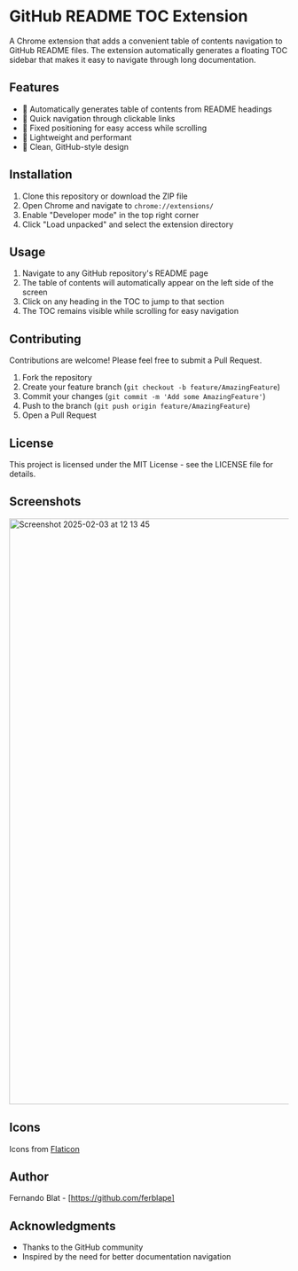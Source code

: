 # GitHub README TOC Extension

A Chrome extension that adds a convenient table of contents navigation to GitHub README files. The extension automatically generates a floating TOC sidebar that makes it easy to navigate through long documentation.

## Features

- 📑 Automatically generates table of contents from README headings
- 🔗 Quick navigation through clickable links
- 📌 Fixed positioning for easy access while scrolling
- 💨 Lightweight and performant
- 🎨 Clean, GitHub-style design

## Installation

1. Clone this repository or download the ZIP file
2. Open Chrome and navigate to `chrome://extensions/`
3. Enable "Developer mode" in the top right corner
4. Click "Load unpacked" and select the extension directory

## Usage

1. Navigate to any GitHub repository's README page
2. The table of contents will automatically appear on the left side of the screen
3. Click on any heading in the TOC to jump to that section
4. The TOC remains visible while scrolling for easy navigation

## Contributing

Contributions are welcome! Please feel free to submit a Pull Request.

1. Fork the repository
2. Create your feature branch (`git checkout -b feature/AmazingFeature`)
3. Commit your changes (`git commit -m 'Add some AmazingFeature'`)
4. Push to the branch (`git push origin feature/AmazingFeature`)
5. Open a Pull Request

## License

This project is licensed under the MIT License - see the LICENSE file for details.

## Screenshots

<img width="1057" alt="Screenshot 2025-02-03 at 12 13 45" src="https://github.com/user-attachments/assets/e30fb107-cc49-4736-960f-b3e85dd9b490" />

## Icons

Icons from [Flaticon](https://www.flaticon.com/free-icon/note-book_4969518)

## Author

Fernando Blat - [https://github.com/ferblape]

## Acknowledgments

- Thanks to the GitHub community
- Inspired by the need for better documentation navigation
